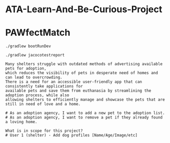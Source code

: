 # ATA-Learn-And-Be-Curious-Project
# PAWfectMatch

```Run App
./gradlew bootRunDev
```
```Run jaCoCo Test Report
./gradlew jacocotestreport
```


```PROBLEM STATEMENT
Many shelters struggle with outdated methods of advertising available pets for adoption, 
which reduces the visibility of pets in desperate need of homes and can lead to overcrowding. 
There is a need for an accessible user-friendly app that can consistently take applications for 
available pets and save them from euthanasia by streamlining the adoption process, while also 
allowing shelters to efficiently manage and showcase the pets that are still in need of love and a home.
```

```USER STORIES
# As an adoption agency, I want to add a new pet to the adoption list.
# As an adoption agency, I want to remove a pet if they already found a loving home.

```

```MVP
What is in scope for this project? 
# User 1 (shelter) - Add dog profiles [Name/Age/Image/etc]  
```
